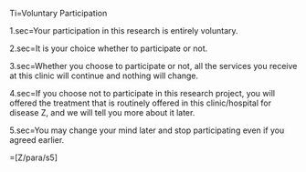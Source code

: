 Ti=Voluntary Participation

1.sec=Your participation in this research is entirely voluntary.

2.sec=It is your choice whether to participate or not.

3.sec=Whether you choose to participate or not, all the services you receive at this clinic will continue and nothing will change.

4.sec=If you choose not to participate in this research project, you will offered the treatment that is routinely offered in this clinic/hospital for disease Z, and we will tell you more about it later.

5.sec=You may change your mind later and stop participating even if you agreed earlier.

=[Z/para/s5]